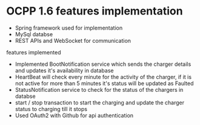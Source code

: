 # OCPP 1.6 features implementation


* Spring framework used for implementation 
* MySql databse 
* REST APIs and WebSocket for communication 

features implemented

* Implemented BootNotification service which sends the charger details and updates it's availability in database
* HeartBeat will check every minute for the activity of the charger, if it is not active for more than 5 minutes it's status will be updated as Faulted
* StatusNotification service to check for the status of the chargers in databse
* start / stop transaction to start the charging  and update the charger status to charging till it stops
* Used OAuth2 with Github for api authentication
